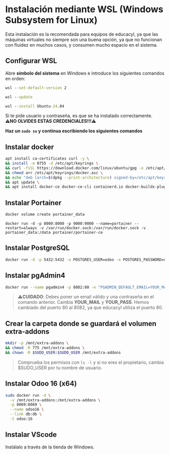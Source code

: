 # Instalación mediante WSL (Windows Subsystem for Linux)

Esta instalación es la recomendada para equipos de educacyl, ya que las máquinas virtuales no siempre son una buena opción, ya que no funcionan con fluidez en muchos casos, y consumen mucho espacio en el sistema.

## Configurar WSL

Abre **símbolo del sistema** en Windows e introduce los siguientes comandos en orden:

```cmd
wsl --set-default-version 2
```

```cmd
wsl --update
```

```cmd
wsl --install Ubuntu-24.04
```

Si te pide usuario y contraseña, es que se ha instalado correctamente. **⚠️NO OLVIDES ESTAS CREDENCIALES!!!⚠️**

**Haz un `sudo su` y continua escribiendo los siguientes comandos**

## Instalar docker
```bash
apt install ca-certificates curl -y \
&& install -m 0755 -d /etc/apt/keyrings \
&& curl -fsSL https://download.docker.com/linux/ubuntu/gpg -o /etc/apt/keyrings/docker.asc \
&& chmod a+r /etc/apt/keyrings/docker.asc \
&& echo "deb [arch=$(dpkg --print-architecture) signed-by=/etc/apt/keyrings/docker.asc] https://download.docker.com/linux/ubuntu $(. /etc/os-release && echo "$VERSION_CODENAME") stable" | tee /etc/apt/sources.list.d/docker.list > /dev/null \
&& apt update \
&& apt install docker-ce docker-ce-cli containerd.io docker-buildx-plugin docker-compose-plugin -y
```

## Instalar Portainer
```bash
docker volume create portainer_data
```
```
docker run -d -p 8000:8000 -p 9000:9000 --name=portainer --restart=always -v /var/run/docker.sock:/var/run/docker.sock -v portainer_data:/data portainer/portainer-ce
```

## Instalar PostgreSQL
```bash
docker run -d -p 5432:5432 -e POSTGRES_USER=odoo -e POSTGRES_PASSWORD=odoo --name db postgres:latest
```

## Instalar pgAdmin4
```bash
docker run --name pgadmin4 -p 8082:80 -e "PGADMIN_DEFAULT_EMAIL=YOUR_MAIL" -e "PGADMIN_DEFAULT_PASSWORD=YOUR_PASS" --link db:db -d dpage/pgadmin4
```
> ⚠️**CUIDADO**: Debes poner un email válido y una contraseña en el comando anterior. Cambia **YOUR_MAIL** y **YOUR_PASS**.
> Hemos cambiado del puerto 80 al 8082, ya que educacyl utiliza el puerto 80. 

## Crear la carpeta donde se guardará el volumen extra-addons

```bash
mkdir -p /mnt/extra-addons \
&& chmod -R 775 /mnt/extra-addons \
&& chown -R $SUDO_USER:$SUDO_USER /mnt/extra-addons
```
> Comprueba los permisos con `ls -l` y si no eres el propietario, cambia $SUDO_USER por tu nombre de usuario.

## Instalar Odoo 16 (x64)
```bash
sudo docker run -d \
  -v /mnt/extra-addons:/mnt/extra-addons \
  -p 8069:8069 \
  --name odoo16 \
  --link db:db \
  -t odoo:16
```

## Instalar VScode
Instálalo a través de la tienda de Windows.
